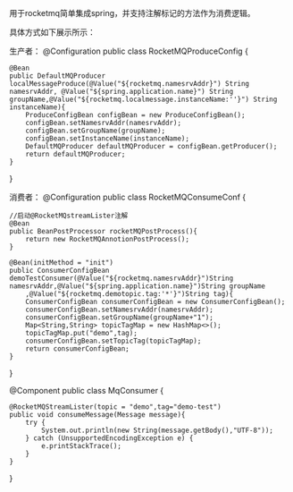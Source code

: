 用于rocketmq简单集成spring，并支持注解标记的方法作为消费逻辑。

具体方式如下展示所示：

生产者：
@Configuration
public class RocketMQProduceConfig {

    @Bean
    public DefaultMQProducer localMessageProduce(@Value("${rocketmq.namesrvAddr}") String namesrvAddr, @Value("${spring.application.name}") String groupName,@Value("${rocketmq.localmessage.instanceName:''}") String instanceName){
        ProduceConfigBean configBean = new ProduceConfigBean();
        configBean.setNamesrvAddr(namesrvAddr);
        configBean.setGroupName(groupName);
        configBean.setInstanceName(instanceName);
        DefaultMQProducer defaultMQProducer = configBean.getProducer();
        return defaultMQProducer;
    }
}

消费者：
@Configuration
public class RocketMQConsumeConf {

    //启动@RocketMQstreamLister注解
    @Bean
    public BeanPostProcessor rocketMQPostProcess(){
        return new RocketMQAnnotionPostProcess();
    }

    @Bean(initMethod = "init")
    public ConsumerConfigBean demoTestConsumer(@Value("${rocketmq.namesrvAddr}")String namesrvAddr,@Value("${spring.application.name}")String groupName
        ,@Value("${rocketmq.demotopic.tag:'*'}")String tag){
        ConsumerConfigBean consumerConfigBean = new ConsumerConfigBean();
        consumerConfigBean.setNamesrvAddr(namesrvAddr);
        consumerConfigBean.setGroupName(groupName+"1");
        Map<String,String> topicTagMap = new HashMap<>();
        topicTagMap.put("demo",tag);
        consumerConfigBean.setTopicTag(topicTagMap);
        return consumerConfigBean;
    }

}

@Component
public class MqConsumer {

    @RocketMQStreamLister(topic = "demo",tag="demo-test")
    public void consumeMessage(Message message){
        try {
            System.out.println(new String(message.getBody(),"UTF-8"));
        } catch (UnsupportedEncodingException e) {
            e.printStackTrace();
        }
    }
}
